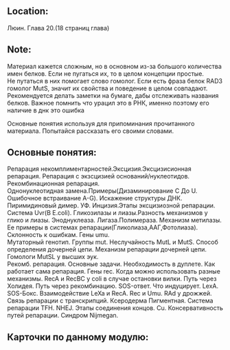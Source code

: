 ## Location:
Люин. Глава 20.(18 страниц глава)

## Note:
  Материал кажется сложным, но в основном из-за большого количества имен белков. Если не пугаться их, то в целом концепции простые.  
  Не путаться в них помогает слово гомолог. Если есть фраза белок RAD3 гомолог MutS, значит их свойства и поведение в целом совпадают.  
  Рекомендуется делать заметки на бумаге, дабы отслеживать названия белков.
  Важное помнить что урацил это в РНК, именно поэтому его наличие в днк это ошибка


Основные понятия используя для припоминания прочитанного материала.
Попытайся рассказать его своими словами.

## Основные понятия:
Репарация некомплиментарностей.Эксцизия.Эксцизисионная репарация. Репарация с экзсцизией оснований/нуклеотидов. Рекомбинационная репарация.  
Однонуклеотидная замена.Примеры(Дизаминирование C До U. Ошибочное встраивание A-G). Искажение структуры ДНК. Пиримидиновый димер. УФ. Инцизия.Этапы эксцизиозной репарации.  
Система Uvr(В E.coli). Гликозилазы и лиазы.Разность механизмов у глико и лиазы. Эноднуклеаза. Лигаза.Полимераза.  Механизм метилазы. Ее примеры в системах репарации(Гликолиаза,ААГ,Фотолиаза). Склонность к ошибкам. Гены umu.  
Мутаторный генотип. Группы mut. Неслучайность MutL и MutS. Способ определения дочерней цепи. Механизм репарации дочерней цепи. Гомологи MutSL у высших эук.   
Рекомб. репарация. Основные задачи. Необходимость в дуплете. Как работает сама репарация. Гены rec. Когда можно использовать разные механизмы. RecA и RecBC у coli в случае остановки вилки. Путь через Холидея. Путь через рекомбинацию. SOS-ответ. Что индуцирует. LexA. SOS-Бокс. Взаимодействие LeXa и RecA. Rec и Umu. 
RAd у дрожжей. Связь репарации с транскрипций. Ксеродерма Пигментная. Система репарации TFH.  NHEJ. Этапы соединения концов. Сu. Консервативность путей репарации. Синдром Nijmegan. 
## Карточки по данному модулю:

